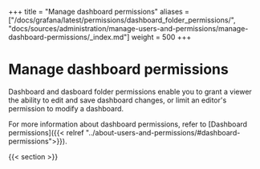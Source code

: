 +++
title = "Manage dashboard permissions"
aliases = ["/docs/grafana/latest/permissions/dashboard_folder_permissions/", "docs/sources/administration/manage-users-and-permissions/manage-dashboard-permissions/_index.md"]
weight = 500
+++

# Manage dashboard permissions

Dashboard and dasboard folder permissions enable you to grant a viewer the ability to edit and save dashboard changes, or limit an editor's permission to modify a dashboard.

For more information about dashboard permissions, refer to [Dashboard permissions]({{< relref "../about-users-and-permissions/#dashboard-permissions">}}).

{{< section >}}
